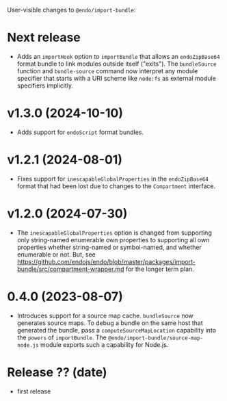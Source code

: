 User-visible changes to `@endo/import-bundle`:

# Next release

- Adds an `importHook` option to `importBundle` that allows an `endoZipBase64`
  format bundle to link modules outside itself ("exits").
  The `bundleSource` function and `bundle-source` command now interpret any
  module specifier that starts with a URI scheme like `node:fs` as external
  module specifiers implicitly.

# v1.3.0 (2024-10-10)

- Adds support for `endoScript` format bundles.

# v1.2.1 (2024-08-01)

- Fixes support for `inescapableGlobalProperties` in the `endoZipBase64` format
  that had been lost due to changes to the `Compartment` interface.

# v1.2.0 (2024-07-30)

- The `inescapableGlobalProperties` option is changed from supporting only
  string-named enumerable own properties to supporting all own properties
  whether string-named or symbol-named, and whether enumerable or not.
  But, see
  https://github.com/endojs/endo/blob/master/packages/import-bundle/src/compartment-wrapper.md
  for the longer term plan.

# 0.4.0 (2023-08-07)

- Introduces support for a source map cache.
  `bundleSource` now generates source maps.
  To debug a bundle on the same host that generated the bundle, pass a
  `computeSourceMapLocation` capability into the `powers` of `importBundle`.
  The `@endo/import-bundle/source-map-node.js` module exports such a
  capability for Node.js.

# Release ?? (date)

- first release

